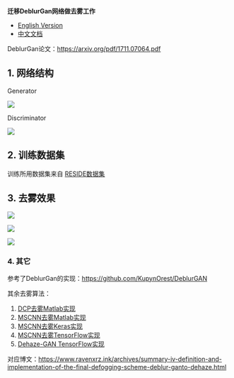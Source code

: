 **迁移DeblurGan网络做去雾工作**

- [English Version](<https://github.com/raven-dehaze-work/DeblurGanToDehaze/blob/master/README.md>)
- [中文文档](<https://github.com/raven-dehaze-work/DeblurGanToDehaze/blob/master/README-zh.md>)

DeblurGan论文：https://arxiv.org/pdf/1711.07064.pdf

## 1. 网络结构

Generator

![](https://ae01.alicdn.com/kf/HTB1tOehbAxz61VjSZFrq6xeLFXad.jpg)

Discriminator

![](https://ae01.alicdn.com/kf/HTB1E7evcL1G3KVjSZFkq6yK4XXaa.jpg)

## 2. 训练数据集

训练所用数据集来自 [RESIDE数据集](<https://sites.google.com/view/reside-dehaze-datasets/reside-v0>)

## 3. 去雾效果



![](https://ae01.alicdn.com/kf/HTB1czyDcGWs3KVjSZFxq6yWUXXaB.jpg)

![](https://ae01.alicdn.com/kf/HTB1gSKDcG5s3KVjSZFNq6AD3FXaD.jpg)

![](https://ae01.alicdn.com/kf/HTB1FUWibAxz61VjSZFtq6yDSVXa8.jpg)



### 4. 其它

参考了DeblurGan的实现：<https://github.com/KupynOrest/DeblurGAN>

其余去雾算法：

1. [DCP去雾Matlab实现](<https://github.com/raven-dehaze-work/DCP-Dehaze>)
2. [MSCNN去雾Matlab实现](https://github.com/raven-dehaze-work/MSCNN_MATLAB)
3. [MSCNN去雾Keras实现](https://github.com/raven-dehaze-work/MSCNN_Keras)
4. [MSCNN去雾TensorFlow实现](https://github.com/dishank-b/MSCNN-Dehazing-Tensorflow)
5. [Dehaze-GAN TensorFlow实现](https://github.com/raven-dehaze-work/Dehaze-GAN)



对应博文：https://www.ravenxrz.ink/archives/summary-iv-definition-and-implementation-of-the-final-defogging-scheme-deblur-ganto-dehaze.html